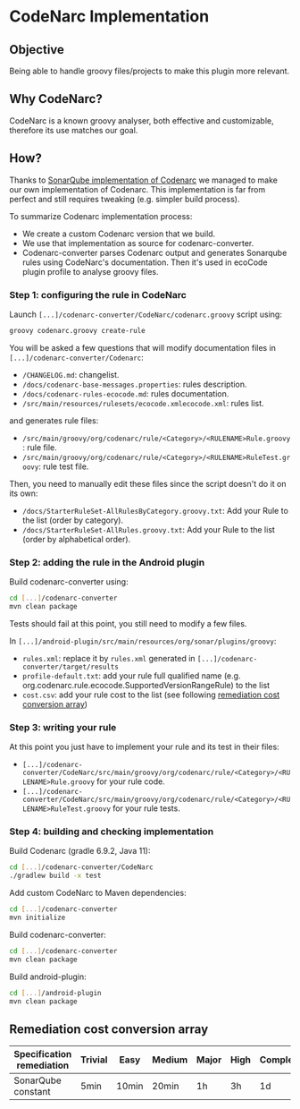 # CodeNarc Implementation

## Objective

Being able to handle groovy files/projects to make this plugin more relevant.

## Why CodeNarc?

CodeNarc is a known groovy analyser, both effective and customizable, therefore its use matches our goal.

## How?

Thanks to [SonarQube implementation of Codenarc](https://github.com/Inform-Software/sonar-groovy) we managed to make our own implementation of Codenarc.
This implementation is far from perfect and still requires tweaking (e.g. simpler build process).

To summarize Codenarc implementation process:

- We create a custom Codenarc version that we build.
- We use that implementation as source for codenarc-converter.
- Codenarc-converter parses Codenarc output and generates Sonarqube rules using CodeNarc's documentation.
  Then it's used in ecoCode plugin profile to analyse groovy files.

### Step 1: configuring the rule in CodeNarc

Launch `[...]/codenarc-converter/CodeNarc/codenarc.groovy` script using:

```sh
groovy codenarc.groovy create-rule
```

You will be asked a few questions that will modify documentation files in `[...]/codenarc-converter/Codenarc`:

- `/CHANGELOG.md`: changelist.
- `/docs/codenarc-base-messages.properties`: rules description.
- `/docs/codenarc-rules-ecocode.md`: rules documentation.
- `/src/main/resources/rulesets/ecocode.xmlecocode.xml`: rules list.

and generates rule files:

- `/src/main/groovy/org/codenarc/rule/<Category>/<RULENAME>Rule.groovy`: rule file.
- `/src/main/groovy/org/codenarc/rule/<Category>/<RULENAME>RuleTest.groovy`: rule test file.

Then, you need to manually edit these files since the script doesn't do it on its own:

- `/docs/StarterRuleSet-AllRulesByCategory.groovy.txt`: Add your Rule to the list (order by category).
- `/docs/StarterRuleSet-AllRules.groovy.txt`: Add your Rule to the list (order by alphabetical order).

### Step 2: adding the rule in the Android plugin

Build codenarc-converter using:

```sh
cd [...]/codenarc-converter
mvn clean package 
```

Tests should fail at this point, you still need to modify a few files.

In `[...]/android-plugin/src/main/resources/org/sonar/plugins/groovy`:

- `rules.xml`: replace it by `rules.xml` generated in `[...]/codenarc-converter/target/results`
- `profile-default.txt`: add your rule full qualified name (e.g. org.codenarc.rule.ecocode.SupportedVersionRangeRule) to the list
- `cost.csv`: add your rule cost to the list (see following [remediation cost conversion array](#remediation-cost-conversion-array))

### Step 3: writing your rule

At this point you just have to implement your rule and its test in their files:

- `[...]/codenarc-converter/CodeNarc/src/main/groovy/org/codenarc/rule/<Category>/<RULENAME>Rule.groovy` for your rule code.
- `[...]/codenarc-converter/CodeNarc/src/main/groovy/org/codenarc/rule/<Category>/<RULENAME>RuleTest.groovy` for your rule tests.

### Step 4: building and checking implementation

Build Codenarc (gradle 6.9.2, Java 11):

```sh
cd [...]/codenarc-converter/CodeNarc
./gradlew build -x test 
```

Add custom CodeNarc to Maven dependencies:

```sh
cd [...]/codenarc-converter
mvn initialize
```

Build codenarc-converter:

```sh
cd [...]/codenarc-converter
mvn clean package
```

Build android-plugin:

```sh
cd [...]/android-plugin
mvn clean package
```

## Remediation cost conversion array

| Specification remediation | Trivial | Easy  | Medium | Major | High | Complex |
|---------------------------|---------|-------|--------|-------|------|---------|
| SonarQube constant        | 5min    | 10min | 20min  | 1h    | 3h   | 1d      |
